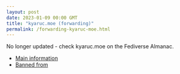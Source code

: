 ```yaml
---
layout: post
date: 2023-01-09 00:00 GMT
title: "kyaruc.moe (forwarding)"
permalink: /forwarding-kyaruc-moe.html
---
```


No longer updated - check kyaruc.moe on the Fediverse Almanac.

* [Main information](https://www.fediversealmanac.com/api/v1/instances/kyaruc.moe)
* [Banned from](https://www.fediversealmanac.com/api/v1/instances/kyaruc.moe/banned_from)

